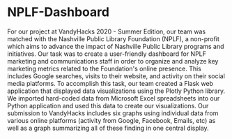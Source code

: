 # NPLF-Dashboard

  For our project at VandyHacks 2020 - Summer Edition, our team was matched with the Nashville Public Library Foundation (NPLF), a non-profit which aims to advance the impact of Nashville Public Library programs and initiatives. Our task was to create a user-friendly dashboard for NPLF marketing and communications staff in order to organize and analyze key marketing metrics related to the Foundation's online presence. This includes Google searches, visits to their website, and activity on their social media platforms. 
  To accomplish this task, our team created a Flask web application that displayed data visualizations using the Plotly Python library. We imported hard-coded data from Microsoft Excel spreadsheets into our Python application and used this data to create our visualizations. Our submission to VandyHacks includes six graphs using individual data from various online platforms (activity from Google, Facebook, Emails, etc) as well as a graph summarizing all of these finding in one central display.
